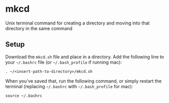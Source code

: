 # mkcd
Unix terminal command for creating a directory and moving into that directory in the same command

## Setup
Download the `mkcd.sh` file and place in a directory. Add the following line to your `~/.bashrc` file (or `~/.bash_profile` if running mac):
```
. ~/<insert-path-to-directory>/mkcd.sh
```
When you've saved that, run the following command, or simply restart the terminal (replacing `~/.bashrc` with `~/.bash_profile` for mac):
```
source ~/.bashrc
```

